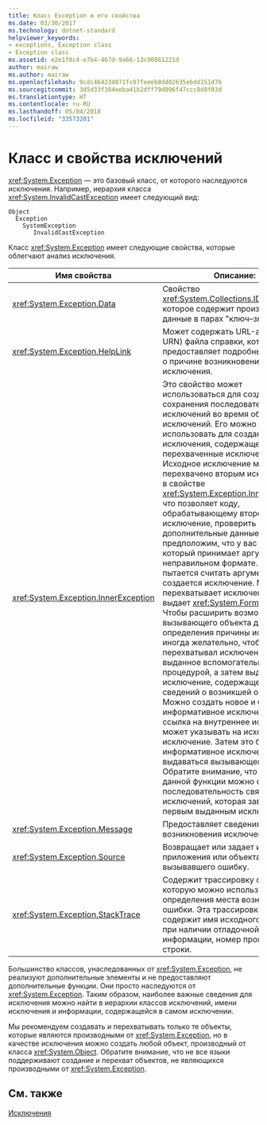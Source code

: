 ```yaml
---
title: Класс Exception и его свойства
ms.date: 03/30/2017
ms.technology: dotnet-standard
helpviewer_keywords:
- exceptions, Exception class
- Exception class
ms.assetid: e2e1f8c4-e7b4-467d-9a66-13c90861221d
author: mairaw
ms.author: mairaw
ms.openlocfilehash: 9cdc464234871fc07feeeb8dd02635ebdd151d76
ms.sourcegitcommit: 3d5d33f384eeba41b2dff79d096f47ccc8d8f03d
ms.translationtype: HT
ms.contentlocale: ru-RU
ms.lasthandoff: 05/04/2018
ms.locfileid: "33573201"
---
```

# <a name="exception-class-and-properties"></a>Класс и свойства исключений

<xref:System.Exception> — это базовый класс, от которого наследуются исключения. Например, иерархия класса <xref:System.InvalidCastException> имеет следующий вид:

```
Object
  Exception
    SystemException
       InvalidCastException
```

Класс <xref:System.Exception> имеет следующие свойства, которые облегчают анализ исключения.

| Имя свойства | Описание: |
| ------------- | ----------- |
| <xref:System.Exception.Data> | Свойство <xref:System.Collections.IDictionary>, которое содержит произвольные данные в парах "ключ–значение". |
| <xref:System.Exception.HelpLink> | Может содержать URL-адрес (или URN) файла справки, который предоставляет подробные сведения о причине возникновения исключения. |
| <xref:System.Exception.InnerException> | Это свойство может использоваться для создания и сохранения последовательностей исключений во время обработки исключений. Его можно использовать для создания нового исключения, содержащего ранее перехваченные исключения. Исходное исключение может быть перехвачено вторым исключением в свойстве <xref:System.Exception.InnerException>, что позволяет коду, обрабатывающему второе исключение, проверить дополнительные данные. Например, предположим, что у вас есть метод, который принимает аргумент в неправильном формате.  Код пытается считать аргумент, но создается исключение. Метод перехватывает исключение и выдает <xref:System.FormatException>. Чтобы расширить возможности вызывающего объекта для определения причины исключения, иногда желательно, чтобы метод перехватывал исключение, выданное вспомогательной процедурой, а затем выдавал исключение, содержащее больше сведений о возникшей ошибке. Можно создать новое и более информативное исключение, где ссылка на внутреннее исключение может указывать на исходное исключение. Затем это более информативное исключение может выдаваться вызывающему объекту. Обратите внимание, что с помощью данной функции можно создать последовательность связанных исключений, которая завершается первым выданным исключением. |
| <xref:System.Exception.Message> | Предоставляет сведения о причине возникновения исключения.
| <xref:System.Exception.Source> | Возвращает или задает имя приложения или объекта, вызывавшего ошибку. |
| <xref:System.Exception.StackTrace>| Содержит трассировку стека, которую можно использовать для определения места возникновения ошибки. Эта трассировка стека содержит имя исходного файла и, при наличии отладочной информации, номер программной строки. |

Большинство классов, унаследованных от <xref:System.Exception>, не реализуют дополнительные элементы и не предоставляют дополнительные функции. Они просто наследуются от <xref:System.Exception>. Таким образом, наиболее важные сведения для исключения можно найти в иерархии классов исключений, имени исключения и информации, содержащейся в самом исключении.

Мы рекомендуем создавать и перехватывать только те объекты, которые являются производными от <xref:System.Exception>, но в качестве исключения можно создать любой объект, производный от класса <xref:System.Object>. Обратите внимание, что не все языки поддерживают создание и перехват объектов, не являющихся производными от <xref:System.Exception>.
  
## <a name="see-also"></a>См. также  
[Исключения](index.md)
